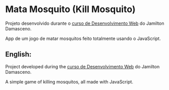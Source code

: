 <h1> Mata Mosquito (Kill Mosquito) </h1>

<p>Projeto desenvolvido durante o <a href="https://www.udemy.com/course/web-completo/">curso de Desenvolvimento Web</a> do Jamilton Damasceno.</p>
<p>App de um jogo de matar mosquitos feito totalmente usando o JavaScript.</p>

<h2>English:</h2>
<p>Project developed during the <a href="https://www.udemy.com/course/web-completo/">curso de Desenvolvimento Web</a> do Jamilton Damasceno.</p>
<p>A simple game of killing mosquitos, all made with JavaScript.</p>
